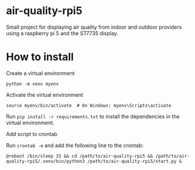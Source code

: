 # air-quality-rpi5
Small project for displaying air quality from indoor and outdoor providers using a raspberry pi 5 and the ST7735 display.

# How to install

Create a virtual environment 

`python -m venv myenv`

Activate the virtual environment

`source myenv/bin/activate  # On Windows: myenv\Scripts\activate`

Run `pip install -r requirements.txt` to install the dependencies in the virtual environment.

Add script to crontab

Run `crontab -e` and add the following line to the crontab:

`@reboot /bin/sleep 15 && cd /path/to/air-quality-rpi5 && /path/to/air-quality-rpi5/.venv/bin/python3 /path/to/air-quality-rpi5/start.py &`
